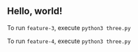 ## Hello, world!

To run `feature-3`, execute `python3 three.py`

To run `feature-4`, execute `python3 three.py`

